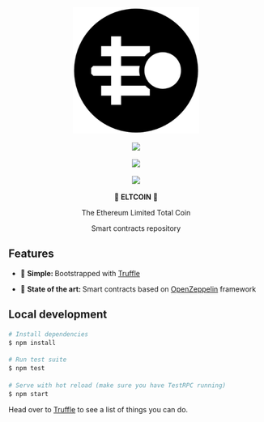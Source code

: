 <div align="center">
  <p>
    <img src="assets/logo.png" width="250" />
  </p>

  <p>
    <a href="https://travis-ci.org/ELTCOIN/smart_contracts">
      <img src="https://travis-ci.org/ELTCOIN/smart_contracts.svg?branch=master" />
    </a>
  </p>
  <p>
    <a href="https://codeclimate.com/github/ELTCOIN/smart_contracts/maintainability">
      <img src="https://api.codeclimate.com/v1/badges/357ef446ebabad2fdfb4/maintainability" />
    </a>
  </p>
  <p>
    <a href="https://codeclimate.com/github/ELTCOIN/smart_contracts/test_coverage">
      <img src="https://api.codeclimate.com/v1/badges/357ef446ebabad2fdfb4/test_coverage" />
    </a>
  </p>

  <p>
    🚀 <strong>ELTCOIN</strong>  🚀
  </p>
  <p>
    The Ethereum Limited Total Coin
  </p>
  <p>
    Smart contracts repository
  </p>
</div>

## Features
* 🔩 <strong>Simple: </strong> Bootstrapped with [Truffle](http://truffleframework.com/)

* 💯 <strong>State of the art: </strong> Smart contracts based on [OpenZeppelin](https://openzeppelin.org/) framework

## Local development
``` bash
# Install dependencies
$ npm install

# Run test suite
$ npm test

# Serve with hot reload (make sure you have TestRPC running)
$ npm start
```

<p>
  Head over to <a href="http://truffleframework.com/docs/">Truffle</a> to see a list of things you can do.
</p>
